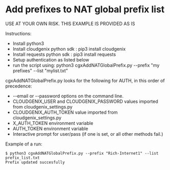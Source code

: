 # Add prefixes to NAT global prefix list

USE AT YOUR OWN RISK. THIS EXAMPLE IS PROVIDED AS IS

Instructions:

* Install python3
* Install cloudgenix python sdk : pip3 install cloudgenix
* Install requests python sdk : pip3 install requests
* Setup authentication as listed below
* run the script using: python3 cgxAddNATGlobalPrefix.py --prefix "my prefixes" --list "mylist.txt"

cgxAddNATGlobalPrefix.py looks for the following for AUTH, in this order of precedence:

* --email or --password options on the command line.
* CLOUDGENIX_USER and CLOUDGENIX_PASSWORD values imported from cloudgenix_settings.py
* CLOUDGENIX_AUTH_TOKEN value imported from cloudgenix_settings.py
* X_AUTH_TOKEN environment variable
* AUTH_TOKEN environment variable
* Interactive prompt for user/pass (if one is set, or all other methods fail.)


Example of a run:
```
$ python3 cgxAddNATGlobalPrefix.py --prefix "Rich-Internet1" --list prefix_list.txt 
Prefix updated succesfully
```
